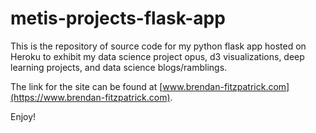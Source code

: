 # metis-projects-flask-app
This is the repository of source code for my python flask app hosted on Heroku to exhibit my data science project opus, d3 visualizations, deep learning projects, and data science blogs/ramblings.

The link for the site can be found at [www.brendan-fitzpatrick.com](https://www.brendan-fitzpatrick.com).

Enjoy!